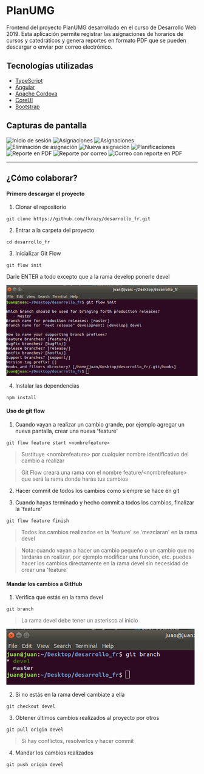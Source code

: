 # PlanUMG

Frontend del proyecto PlanUMG desarrollado en el curso de Desarrollo Web 2019. 
Esta aplicación permite registrar las asignaciones de horarios de cursos y catedráticos y genera reportes en formato PDF que se pueden descargar o enviar por correo electrónico.

## Tecnolog&iacute;as utilizadas

- [TypeScript](https://www.typescriptlang.org/) 
- [Angular](https://angular.io/)
- [Apache Cordova](https://cordova.apache.org/)
- [CoreUI](https://coreui.io/angular/)
- [Bootstrap](https://getbootstrap.com/)

## Capturas de pantalla

<img alt="Inicio de sesión" src="https://github.com/juanguerra97/planumg_frontend/raw/master/docs/img/captura01.PNG" width="47%">

<img alt="Asignaciones" src="https://github.com/juanguerra97/planumg_frontend/raw/master/docs/img/captura02.PNG" width="47%">

<img alt="Asignaciones" src="https://github.com/juanguerra97/planumg_frontend/raw/master/docs/img/captura03.PNG" width="47%">

<img alt="Eliminaci&oacute;n de asignaci&oacute;n" src="https://github.com/juanguerra97/planumg_frontend/raw/master/docs/img/captura04.PNG" width="47%">

<img alt="Nueva asignaci&oacute;n" src="https://github.com/juanguerra97/planumg_frontend/raw/master/docs/img/captura05.PNG" width="47%">

<img alt="Planificaciones" src="https://github.com/juanguerra97/planumg_frontend/raw/master/docs/img/captura06.PNG" width="47%">

<img alt="Reporte en PDF" src="https://github.com/juanguerra97/planumg_frontend/raw/master/docs/img/captura07.PNG" width="47%">

<img alt="Reporte por correo" src="https://github.com/juanguerra97/planumg_frontend/raw/master/docs/img/captura08.PNG" width="47%">

<img alt="Correo con reporte en PDF" src="https://github.com/juanguerra97/planumg_frontend/raw/master/docs/img/captura09.png" height="350px">


___

## ¿Cómo colaborar?

#### Primero descargar el proyecto
1. Clonar el repositorio
```
git clone https://github.com/fkrazy/desarrollo_fr.git
```
2. Entrar a la carpeta del proyecto
``` 
cd desarrollo_fr
```
3. Inicializar Git Flow
```
git flow init
```
Darle ENTER a todo excepto que a la rama develop ponerle devel

![alt text](https://github.com/fkrazy/desarrollo_fr/raw/devel/docs/img/gitflowinit.png "resultado de git flow init") 

4. Instalar las dependencias
``` 
npm install
```

#### Uso de git flow

1. Cuando vayan a realizar un cambio grande, por ejemplo agregar un nueva pantalla, crear una nueva 'feature'
```
git flow feature start <nombrefeature>
```
>Sustituye <nombrefeature\> por cualquier nombre identificativo del cambio a realizar

   >Git Flow creará una rama con el nombre feature/\<nombrefeature\> que será la rama donde harás tus cambios
2. Hacer commit de todos los cambios como siempre se hace en git

3. Cuando hayas terminado y hecho commit a todos los cambios, finalizar la 'feature'
``` 
git flow feature finish
```
>Todos los cambios realizados en la 'feature' se 'mezclaran' en la rama devel

>Nota: cuando vayan a hacer un cambio pequeño o un cambio que no tardarás en realizar, por ejemplo modificar una función, etc. puedes hacer los cambios directamente en la rama devel sin necesidad de crear una 'feature'

#### Mandar los cambios a GitHub

1. Verifica que estás en la rama devel
```
git branch
```
>La rama devel debe tener un asterisco al inicio

![alt text](https://github.com/fkrazy/desarrollo_fr/raw/devel/docs/img/gitbranch.png "resultado de git flow init") 

2. Si no estás en la rama devel cambiate a ella
```
git checkout devel
```
3. Obtener últimos cambios realizados al proyecto por otros
```
git pull origin devel
```
>Si hay conflictos, resolverlos y hacer commit
4. Mandar los cambios realizados
```
git push origin devel
```
